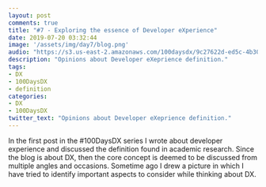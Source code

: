 ```yaml
---
layout: post
comments: true
title: "#7 - Exploring the essence of Developer eXperience"
date: 2019-07-20 03:32:44
image: '/assets/img/day7/blog.png'
audio: "https://s3.us-east-2.amazonaws.com/100daysdx/9c27622d-ed5c-4b30-835c-7e479ac37076.mp3"
description: "Opinions about Developer eXeprience definition."
tags:
- DX 
- 100DaysDX
- definition
categories:
- DX
- 100DaysDX
twitter_text: "Opinions about Developer eXeprience definition."
---
```


In the first post in the #100DaysDX series I wrote about developer experience and discussed the definition found in academic research. Since the blog is about DX, then the core concept is deemed to be discussed from multiple angles and occasions. Sometime ago I drew a picture in which I have tried to identify important aspects to consider while thinking about DX. 

